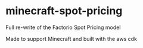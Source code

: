 # minecraft-spot-pricing
Full re-write of the Factorio Spot Pricing model

Made to support Minecraft and built with the aws cdk
